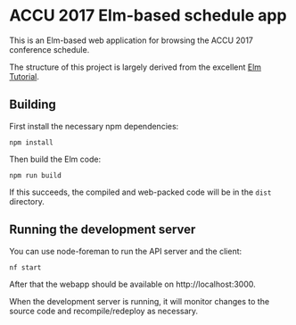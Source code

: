 # ACCU 2017 Elm-based schedule app

This is an Elm-based web application for browsing the ACCU 2017 conference
schedule.

The structure of this project is largely derived from the
excellent [Elm Tutorial](https://www.elm-tutorial.org/).

## Building

First install the necessary npm dependencies:
```
npm install
```

Then build the Elm code:
```
npm run build
```

If this succeeds, the compiled and web-packed code will be in the `dist`
directory.

## Running the development server

You can use node-foreman to run the API server and the client:
```
nf start
```

After that the webapp should be available on http://localhost:3000.

When the development server is running, it will monitor changes to the source
code and recompile/redeploy as necessary.
